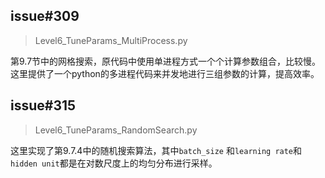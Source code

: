 ## issue#309

>Level6_TuneParams_MultiProcess.py

第9.7节中的网格搜索，原代码中使用单进程方式一个个计算参数组合，比较慢。这里提供了一个python的多进程代码来并发地进行三组参数的计算，提高效率。

## issue#315

>Level6_TuneParams_RandomSearch.py

这里实现了第9.7.4中的随机搜索算法，其中`batch_size` 和`learning rate`和`hidden unit`都是在对数尺度上的均匀分布进行采样。